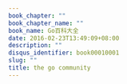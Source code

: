 ```yaml
---
book_chapter: ""
book_chapter_name: ""
book_name: Go百科大全
date: 2016-02-23T13:49:09+08:00
description: ""
disqus_identifier: book00010001
slug: ""
title: the go community
---
```


